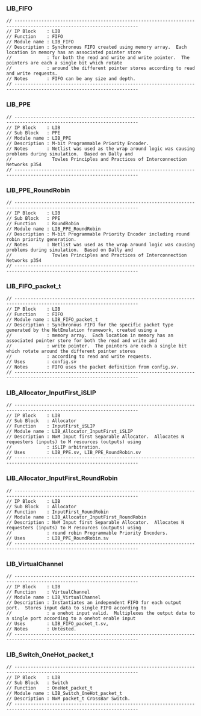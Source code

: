 ### LIB_FIFO

    // --------------------------------------------------------------------------------------------------------------------
    // IP Block    : LIB
    // Function    : FIFO
    // Module name : LIB_FIFO
    // Description : Synchronous FIFO created using memory array.  Each location in memory has an associated pointer store
    //             : for both the read and write and write pointer.  The pointers are each a single bit which rotate
    //             : around the different pointer stores according to read and write requests.
    // Notes       : FIFO can be any size and depth.
    // --------------------------------------------------------------------------------------------------------------------

### LIB_PPE    
    
    // --------------------------------------------------------------------------------------------------------------------
    // IP Block    : LIB
    // Sub Block   : PPE
    // Module name : LIB_PPE
    // Description : M-bit Programmable Priority Encoder.
    // Notes       : Netlist was used as the wrap around logic was causing problems during simulation.  Based on Dally and
    //               Towles Principles and Practices of Interconnection Networks p354
    // --------------------------------------------------------------------------------------------------------------------
    
### LIB_PPE_RoundRobin
    
    // --------------------------------------------------------------------------------------------------------------------
    // IP Block    : LIB
    // Sub Block   : PPE
    // Function    : RoundRobin
    // Module name : LIB_PPE_RoundRobin
    // Description : M-bit Programmable Priority Encoder including round robin priority generation.
    // Notes       : Netlist was used as the wrap around logic was causing problems during simulation.  Based on Dally and
    //               Towles Principles and Practices of Interconnection Networks p354
    // --------------------------------------------------------------------------------------------------------------------

### LIB_FIFO_packet_t    
    
    // --------------------------------------------------------------------------------------------------------------------
    // IP Block    : LIB
    // Function    : FIFO
    // Module name : LIB_FIFO_packet_t
    // Description : Synchronous FIFO for the specific packet type generated by the NetEmulation framework, created using a
    //             : memory array.  Each location in memory has an associated pointer store for both the read and write and 
    //             : write pointer.  The pointers are each a single bit which rotate around the different pointer stores 
    //             : according to read and write requests.
    // Uses        : config.sv
    // Notes       : FIFO uses the packet definition from config.sv.
    // --------------------------------------------------------------------------------------------------------------------

### LIB_Allocator_InputFirst_iSLIP  
    
    // --------------------------------------------------------------------------------------------------------------------
    // IP Block    : LIB
    // Sub Block   : Allocator
    // Function    : InputFirst_iSLIP
    // Module name : LIB_Allocator_InputFirst_iSLIP
    // Description : NxM Input first Separable Allocator.  Allocates N requesters (inputs) to M resources (outputs) using
    //             : iSLIP arbitration.
    // Uses        : LIB_PPE.sv, LIB_PPE_RoundRobin.sv
    // --------------------------------------------------------------------------------------------------------------------

### LIB_Allocator_InputFirst_RoundRobin  
    
    // --------------------------------------------------------------------------------------------------------------------
    // IP Block    : LIB
    // Sub Block   : Allocator
    // Function    : InputFirst_RoundRobin
    // Module name : LIB_Allocator_InputFirst_RoundRobin
    // Description : NxM Input first Separable Allocator.  Allocates N requesters (inputs) to M resources (outputs) using
    //             : round robin Programmable Priority Encoders.
    // Uses        : LIB_PPE_RoundRobin.sv
    // --------------------------------------------------------------------------------------------------------------------

### LIB_VirtualChannel    
    
    // --------------------------------------------------------------------------------------------------------------------
    // IP Block    : LIB
    // Function    : VirtualChannel
    // Module name : LIB_VirtualChannel
    // Description : Instantiates an independent FIFO for each output port.  Stores input data to single FIFO according to  
    //             : a onehot input valid.  Multiplexes the output data to a single port according to a onehot enable input
    // Uses        : LIB_FIFO_packet_t.sv,
    // Notes       : Untested.
    // --------------------------------------------------------------------------------------------------------------------
    
### LIB_Switch_OneHot_packet_t    
    
    // --------------------------------------------------------------------------------------------------------------------
    // IP Block    : LIB
    // Sub Block   : Switch
    // Function    : OneHot_packet_t
    // Module name : LIB_Switch_OneHot_packet_t
    // Description : NxM packet_t CrossBar Switch. 
    // -------------------------------------------------------------------------------------------------------------------- 